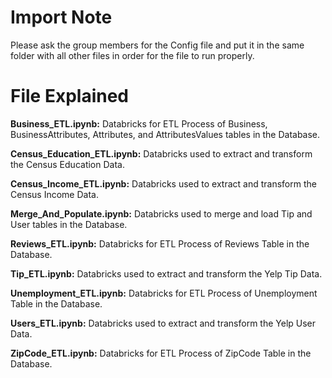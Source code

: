 # Import Note

Please ask the group members for the Config file and put it in the same folder with all other files in order for the file to run properly.

# File Explained

**Business_ETL.ipynb:** Databricks for ETL Process of Business, BusinessAttributes, Attributes, and AttributesValues tables in the Database.

**Census_Education_ETL.ipynb:** Databricks used to extract and transform the Census Education Data.

**Census_Income_ETL.ipynb:** Databricks used to extract and transform the Census Income Data.

**Merge_And_Populate.ipynb:** Databricks used to merge and load Tip and User tables in the Database.

**Reviews_ETL.ipynb:** Databricks for ETL Process of Reviews Table in the Database.

**Tip_ETL.ipynb:** Databricks used to extract and transform the Yelp Tip Data.

**Unemployment_ETL.ipynb:** Databricks for ETL Process of Unemployment Table in the Database.

**Users_ETL.ipynb:** Databricks used to extract and transform the Yelp User Data.

**ZipCode_ETL.ipynb:** Databricks for ETL Process of ZipCode Table in the Database.
